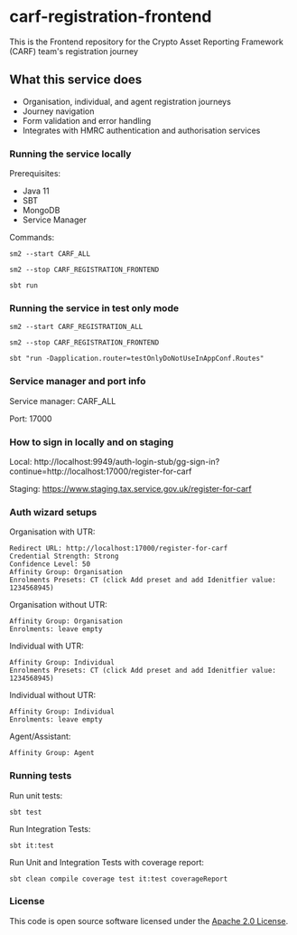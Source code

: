 # carf-registration-frontend

This is the Frontend repository for the Crypto Asset Reporting Framework (CARF) team's registration journey

## What this service does
- Organisation, individual, and agent registration journeys
- Journey navigation
- Form validation and error handling
- Integrates with HMRC authentication and authorisation services

### Running the service locally

Prerequisites:
- Java 11
- SBT
- MongoDB
- Service Manager

Commands:
```
sm2 --start CARF_ALL
```
```
sm2 --stop CARF_REGISTRATION_FRONTEND 
```
```
sbt run
```

### Running the service in test only mode
```
sm2 --start CARF_REGISTRATION_ALL
```
```
sm2 --stop CARF_REGISTRATION_FRONTEND
```
```
sbt "run -Dapplication.router=testOnlyDoNotUseInAppConf.Routes"
```

### Service manager and port info

Service manager: CARF_ALL

Port: 17000

### How to sign in locally and on staging

Local: 
http://localhost:9949/auth-login-stub/gg-sign-in?continue=http://localhost:17000/register-for-carf

Staging:
https://www.staging.tax.service.gov.uk/register-for-carf

### Auth wizard setups
Organisation with UTR:
```
Redirect URL: http://localhost:17000/register-for-carf
Credential Strength: Strong
Confidence Level: 50
Affinity Group: Organisation
Enrolments Presets: CT (click Add preset and add Idenitfier value: 1234568945)
```

Organisation without UTR:
```
Affinity Group: Organisation
Enrolments: leave empty
```

Individual with UTR:
```
Affinity Group: Individual
Enrolments Presets: CT (click Add preset and add Idenitfier value: 1234568945)
```


Individual without UTR:
```
Affinity Group: Individual
Enrolments: leave empty
```

Agent/Assistant:
```
Affinity Group: Agent
```

### Running tests
Run unit tests:
```
sbt test
```
Run Integration Tests:
```
sbt it:test
```
Run Unit and Integration Tests with coverage report:
```
sbt clean compile coverage test it:test coverageReport
```
### License

This code is open source software licensed under the [Apache 2.0 License]("http://www.apache.org/licenses/LICENSE-2.0.html").